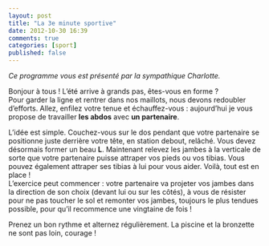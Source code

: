 ```yaml
---
layout: post
title: "La 3e minute sportive"
date: 2012-10-30 16:39
comments: true
categories: [sport]
published: false
---
```

_Ce programme vous est présenté par la sympathique Charlotte._

Bonjour à tous ! L’été arrive à grands pas, êtes-vous en forme ?  
Pour garder la ligne et rentrer dans nos maillots, nous devons redoubler d’efforts. Allez, enfilez votre tenue et échauffez-vous : aujourd’hui je vous propose de travailler __les abdos__ avec __un partenaire__.

L’idée est simple. Couchez-vous sur le dos pendant que votre partenaire se positionne juste derrière votre tête, en station debout, relâché. Vous devez désormais former un beau __L__. Maintenant relevez les jambes à la verticale de sorte que votre partenaire puisse attraper vos pieds ou vos tibias. Vous pouvez également attraper ses tibias à lui pour vous aider. Voilà, tout est en place !  
L’exercice peut commencer : votre partenaire va projeter vos jambes dans la direction de son choix (devant lui ou sur les côtés), à vous de résister pour ne pas toucher le sol et remonter vos jambes, toujours le plus tendues possible, pour qu’il recommence une vingtaine de fois !

Prenez un bon rythme et alternez régulièrement. La piscine et la bronzette ne sont pas loin, courage !
